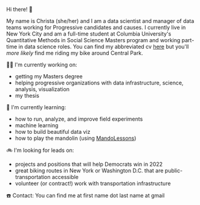 Hi there! 👋


My name is Christa (she/her) and I am a data scientist and manager of data teams working for Progressive candidates and causes. I currently live in New York City and am a full-time student at Columbia University's Quantitative Methods in Social Science Masters program and working part-time in data science roles. You can find my abbreviated cv [here](https://read.cv/christa) but you'll _more likely_ find me riding my bike around Central Park.


🏋️‍♀️ I'm currently working on:
- getting my Masters degree
- helping progressive organizations with data infrastructure, science, analysis, visualization
- my thesis


🌱 I'm currently learning:
- how to run, analyze, and improve field experiments
- machine learning
- how to build beautiful data viz
- how to play the mandolin (using [MandoLessons](https://www.mandolessons.com/))


🚲 I'm looking for leads on:
- projects and positions that will help Democrats win in 2022
- great biking routes in New York or Washington D.C. that are public-transportation accessible
- volunteer (or contract!) work with transportation infrastructure



☎️ Contact: You can find me at first name dot last name at gmail
